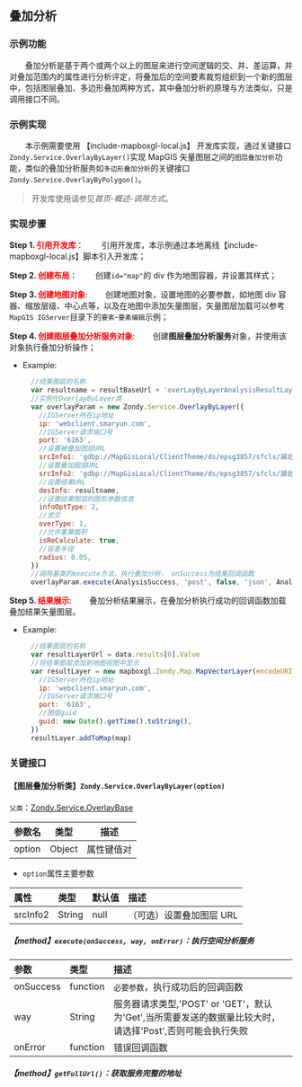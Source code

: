 ## 叠加分析

### 示例功能

&ensp;&ensp;&ensp;&ensp;叠加分析是基于两个或两个以上的图层来进行空间逻辑的交、并、差运算，并对叠加范围内的属性进行分析评定，将叠加后的空间要素裁剪组织到一个新的图层中，包括图层叠加、多边形叠加两种方式，其中叠加分析的原理与方法类似，只是调用接口不同。

### 示例实现

&ensp;&ensp;&ensp;&ensp;本示例需要使用 【include-mapboxgl-local.js】 开发库实现，通过关键接口`Zondy.Service.OverlayByLayer()`实现 MapGIS 矢量图层之间的`图层叠加分析`功能，类似的叠加分析服务如`多边形叠加分析`的关键接口`Zondy.Service.OverlayByPolygon()`。

> 开发库使用请参见*首页-概述-调用方式*。

### 实现步骤

**Step 1. <font color=red>引用开发库</font>**：
&ensp;&ensp;&ensp;&ensp;引用开发库，本示例通过本地离线【include-mapboxgl-local.js】脚本引入开发库；

**Step 2. <font color=red>创建布局</font>**：
&ensp;&ensp;&ensp;&ensp;创建`id="map"`的 div 作为地图容器，并设置其样式；

**Step 3. <font color=red>创建地图对象</font>**:
&ensp;&ensp;&ensp;&ensp;创建地图对象，设置地图的必要参数，如地图 div 容器、缩放层级、中心点等，以及在地图中添加矢量图层，矢量图层加载可以参考`MapGIS IGServer`目录下的`要素`-`要素编辑`示例；

**Step 4. <font color=red>创建图层叠加分析服务对象</font>**:
&ensp;&ensp;&ensp;&ensp;创建**图层叠加分析服务**对象，并使用该对象执行叠加分析操作；

- Example:
  ```javascript
    //结果图层的名称
    var resultname = resultBaseUrl + 'overLayByLayerAnalysisResultLayer' + getCurentTime()
    //实例化OverlayByLayer类
    var overlayParam = new Zondy.Service.OverlayByLayer({
      //IGServer所在ip地址
      ip: 'webclient.smaryun.com',
      //IGServer请求端口号
      port: '6163',
      //设置被叠加图层URL
      srcInfo1: 'gdbp://MapGisLocal/ClientTheme/ds/epsg3857/sfcls/湖北省行政区1_1',
      //设置叠加图层URL
      srcInfo2: 'gdbp://MapGisLocal/ClientTheme/ds/epsg3857/sfcls/湖北省湖泊1_1',
      //设置结果URL
      desInfo: resultname,
      //设置结果图层的图形参数信息
      infoOptType: 2,
      //求交
      overType: 1,
      //允许重算面积
      isReCalculate: true,
      //容差半径
      radius: 0.05,
    })
    //调用基类的execute方法，执行叠加分析， onSuccess为结果回调函数
    overlayParam.execute(AnalysisSuccess, 'post', false, 'json', AnalysisError)
  ```

**Step 5. <font color=red>结果展示</font>**:
&ensp;&ensp;&ensp;&ensp;叠加分析结果展示，在叠加分析执行成功的回调函数加载叠加结果矢量图层。

- Example:
  ```javascript
    //结果图层的名称
    var resultLayerUrl = data.results[0].Value
    //将结果图层添加到地图视图中显示
    var resultLayer = new mapboxgl.Zondy.Map.MapVectorLayer(encodeURIComponent(resultBaseUrl + resultLayerUrl), {
      //IGServer所在ip地址
      ip: 'webclient.smaryun.com',
      //IGServer请求端口号
      port: '6163',
      //图层guid
      guid: new Date().getTime().toString(),
    })
    resultLayer.addToMap(map)
  ```

### 关键接口

#### 【图层叠加分析类】`Zondy.Service.OverlayByLayer(option)`

`父类`：<a target="_blank" href="http://webclient.smaryun.com/docs/mapboxgl/Zondy.Service.OverlayBase.html">Zondy.Service.OverlayBase</a>

| 参数名 | 类型   | 描述       |
| ------ | ------ | ---------- |
| option | Object | 属性键值对 |

- `option`属性主要参数

| 属性     | 类型   | 默认值 | 描述                     |
| :------- | :----- | :----- | :----------------------- |
| srcInfo2 | String | null   | （可选）设置叠加图层 URL |

##### 【method】`execute(onSuccess, way, onError)`：执行空间分析服务

| 参数      | 类型     | 描述                                                                                                      |
| :-------- | :------- | :-------------------------------------------------------------------------------------------------------- |
| onSuccess | function | `必要参数`，执行成功后的回调函数                                                                          |
| way       | String   | 服务器请求类型,'POST' or 'GET'，默认为'Get',当所需要发送的数据量比较大时，请选择'Post',否则可能会执行失败 |
| onError   | function | 错误回调函数                                                                                              |

##### 【method】`getFullUrl()`：获取服务完整的地址
